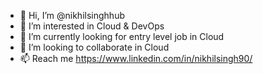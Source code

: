 - 👋 Hi, I’m @nikhilsinghhub
- 👀 I’m interested in Cloud & DevOps
- 🌱 I’m currently looking for entry level job in Cloud
- 💞️ I’m looking to collaborate in Cloud 
- 📫 Reach me https://www.linkedin.com/in/nikhilsingh90/

<!---
nikhilsinghhub/nikhilsinghhub is a ✨ special ✨ repository because its `README.md` (this file) appears on your GitHub profile.
You can click the Preview link to take a look at your changes.
--->

